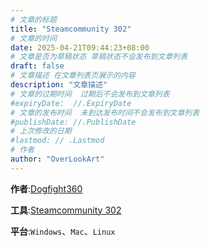 ```yaml
---
# 文章的标题
title: "Steamcommunity 302"
# 文章的时间
date: 2025-04-21T09:44:23+08:00
# 文章是否为草稿状态 草稿状态不会发布到文章列表
draft: false
# 文章描述 在文章列表页展示的内容
description: "文章描述"
# 文章的过期时间  过期后不会发布到文章列表
#expiryDate:  //.ExpiryDate
# 文章的发布时间  未到达发布时间不会发布到文章列表
#publishDate: //.PublishDate
# 上次修改的日期
#lastmod: // .Lastmod
# 作者
author: "OverLookArt"
---
```


**作者**:[Dogfight360](https://www.dogfight360.com/blog/#google_vignette)

**工具**:[Steamcommunity 302](https://www.dogfight360.com/blog/18682/)

**平台**:`Windows`、`Mac`、`Linux`